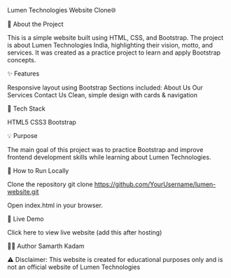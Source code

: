Lumen Technologies Website Clone🌐

📖 About the Project

This is a simple website built using HTML, CSS, and Bootstrap.
The project is about Lumen Technologies India, highlighting their vision, motto, and services.
It was created as a practice project to learn and apply Bootstrap concepts.

✨ Features

Responsive layout using Bootstrap
Sections included:
About Us
Our Services
Contact Us
Clean, simple design with cards & navigation

🚀 Tech Stack

HTML5
CSS3
Bootstrap

💡 Purpose

The main goal of this project was to practice Bootstrap and improve frontend development skills while learning about Lumen Technologies.

📂 How to Run Locally

Clone the repository
git clone https://github.com/YourUsername/lumen-website.git


Open index.html in your browser.

🔗 Live Demo

Click here to view live website
 (add this after hosting)

🧑‍💻 Author
Samarth Kadam

⚠️ Disclaimer: This website is created for educational purposes only and is not an official website of Lumen Technologies
